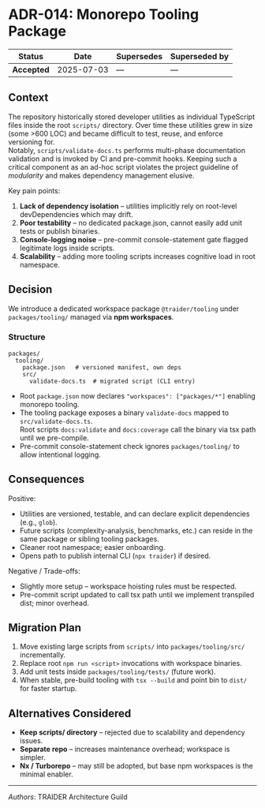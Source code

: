 # ADR-014: Monorepo Tooling Package

| Status       | Date       | Supersedes | Superseded by |
| ------------ | ---------- | ---------- | ------------- |
| **Accepted** | 2025-07-03 | —          | —             |

## Context

The repository historically stored developer utilities as individual TypeScript files inside the root `scripts/` directory. Over time these utilities grew in size (some >600 LOC) and became difficult to test, reuse, and enforce versioning for.  
Notably, `scripts/validate-docs.ts` performs multi-phase documentation validation and is invoked by CI and pre-commit hooks. Keeping such a critical component as an ad-hoc script violates the project guideline of _modularity_ and makes dependency management elusive.

Key pain points:

1. **Lack of dependency isolation** – utilities implicitly rely on root-level devDependencies which may drift.
2. **Poor testability** – no dedicated package.json, cannot easily add unit tests or publish binaries.
3. **Console-logging noise** – pre-commit console-statement gate flagged legitimate logs inside scripts.
4. **Scalability** – adding more tooling scripts increases cognitive load in root namespace.

## Decision

We introduce a dedicated workspace package `@traider/tooling` under `packages/tooling/` managed via **npm workspaces**.

### Structure

```
packages/
  tooling/
    package.json   # versioned manifest, own deps
    src/
      validate-docs.ts  # migrated script (CLI entry)
```

- Root `package.json` now declares `"workspaces": ["packages/*"]` enabling monorepo tooling.
- The tooling package exposes a binary `validate-docs` mapped to `src/validate-docs.ts`.  
  Root scripts `docs:validate` and `docs:coverage` call the binary via tsx path until we pre-compile.
- Pre-commit console-statement check ignores `packages/tooling/` to allow intentional logging.

## Consequences

Positive:

- Utilities are versioned, testable, and can declare explicit dependencies (e.g., `glob`).
- Future scripts (complexity-analysis, benchmarks, etc.) can reside in the same package or sibling tooling packages.
- Cleaner root namespace; easier onboarding.
- Opens path to publish internal CLI (`npx traider`) if desired.

Negative / Trade-offs:

- Slightly more setup – workspace hoisting rules must be respected.
- Pre-commit script updated to call tsx path until we implement transpiled dist; minor overhead.

## Migration Plan

1. Move existing large scripts from `scripts/` into `packages/tooling/src/` incrementally.
2. Replace root `npm run <script>` invocations with workspace binaries.
3. Add unit tests inside `packages/tooling/tests/` (future work).
4. When stable, pre-build tooling with `tsx --build` and point bin to `dist/` for faster startup.

## Alternatives Considered

- **Keep scripts/ directory** – rejected due to scalability and dependency issues.
- **Separate repo** – increases maintenance overhead; workspace is simpler.
- **Nx / Turborepo** – may still be adopted, but base npm workspaces is the minimal enabler.

---

_Authors_: TRAIDER Architecture Guild
